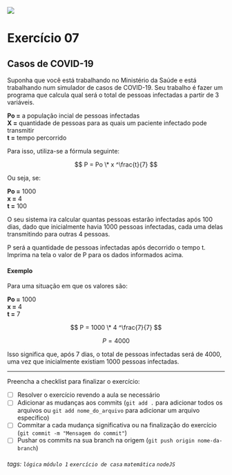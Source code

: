 ![](https://i.imgur.com/xG74tOh.png)

# Exercício 07

## Casos de COVID-19

Suponha que você está trabalhando no Ministério da Saúde e está trabalhando num simulador de casos de COVID-19. Seu trabalho é fazer um programa que calcula qual será o total de pessoas infectadas a partir de 3 variáveis.

**Po =** a população incial de pessoas infectadas \
**X =** quantidade de pessoas para as quais um paciente infectado pode transmitir \
**t =** tempo percorrido

Para isso, utiliza-se a fórmula seguinte:

$$ P = Po \* x ^\frac{t}{7} $$

<!-- ![P = Po _ x ^\frac{t}{7}](https://i.imgur.com/xT7rwGh.png) -->

Ou seja, se:

**Po =** 1000 \
**x =** 4 \
**t =** 100

O seu sistema ira calcular quantas pessoas estarão infectadas após 100 dias, dado que inicialmente havia 1000 pessoas infectadas, cada uma delas transmitindo para outras 4 pessoas.

P será a quantidade de pessoas infectadas após decorrido o tempo t. Imprima na tela o valor de P para os dados informados acima.

#### Exemplo

Para uma situação em que os valores são:

**Po =** 1000 \
**x =** 4 \
**t =** 7

$$ P = 1000 \* 4 ^\frac{7}{7} $$

$$ P = 4000 $$

Isso significa que, após 7 dias, o total de pessoas infectadas será de 4000, uma vez que inicialmente existiam 1000 pessoas infectadas.

---

Preencha a checklist para finalizar o exercício:

- [ ] Resolver o exercício revendo a aula se necessário
- [ ] Adicionar as mudanças aos commits (`git add .` para adicionar todos os arquivos ou `git add nome_do_arquivo` para adicionar um arquivo específico)
- [ ] Commitar a cada mudança significativa ou na finalização do exercício (`git commit -m "Mensagem do commit"`)
- [ ] Pushar os commits na sua branch na origem (`git push origin nome-da-branch`)

###### tags: `lógica` `módulo 1` `exercício de casa` `matemática` `nodeJS`

